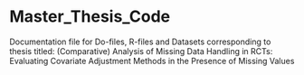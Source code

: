 # Master_Thesis_Code

Documentation file for Do-files, R-files and Datasets corresponding to thesis titled: 
(Comparative) Analysis of Missing Data Handling in RCTs: Evaluating Covariate Adjustment Methods in the Presence of Missing Values
